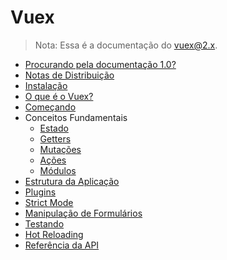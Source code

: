 # Vuex

<!--email_off-->
> Nota: Essa é a documentação do vuex@2.x.
<!--/email_off-->

- [Procurando pela documentação 1.0?](https://github.com/vuejs/vuex/tree/1.0/docs)
- [Notas de Distribuição](https://github.com/vuejs/vuex/releases)
- [Instalação](installation.md)
- [O que é o Vuex?](intro.md)
- [Começando](getting-started.md)
- Conceitos Fundamentais
  - [Estado](state.md)
  - [Getters](getters.md)
  - [Mutações](mutations.md)
  - [Ações](actions.md)
  - [Módulos](modules.md)
- [Estrutura da Aplicação](structure.md)
- [Plugins](plugins.md)
- [Strict Mode](strict.md)
- [Manipulação de Formulários](forms.md)
- [Testando](testing.md)
- [Hot Reloading](hot-reload.md)
- [Referência da API](api.md)
